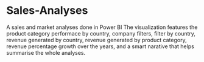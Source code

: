 # Sales-Analyses
A sales and market analyses done in Power BI
The visualization features the product category performace by country, 
company filters, filter by country, revenue generated by country, revenue generated by product category,
revenue percentage growth over the years, and a smart narative that helps summarise the whole analyses.
